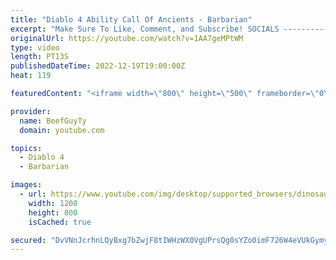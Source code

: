 ```yaml
---
title: "Diablo 4 Ability Call Of Ancients - Barbarian"
excerpt: "Make Sure To Like, Comment, and Subscribe! SOCIALS ---------------------------------------------- Join Our ..."
originalUrl: https://youtube.com/watch?v=1AA7geMPtWM
type: video
length: PT13S
publishedDateTime: 2022-12-19T19:00:00Z
heat: 119

featuredContent: "<iframe width=\"800\" height=\"500\" frameborder=\"0\" src=\"https://www.youtube.com/embed/1AA7geMPtWM\" allow=\"accelerometer; autoplay; encrypted-media; gyroscope; picture-in-picture\" allowfullscreen></iframe>"

provider:
  name: BeefGuyTy
  domain: youtube.com

topics:
  - Diablo 4
  - Barbarian

images:
  - url: https://www.youtube.com/img/desktop/supported_browsers/dinosaur.png
    width: 1200
    height: 800
    isCached: true

secured: "DvVNnJcrhnLQyBxg7bZwjF8tIWHzWX0VgUPrsQg0sYZo0imF726W4eVUkGymyrJxcz+oFxMv0ZFmrkw5/Yjhbxgon+ztz0lb3gOcrGdjhddaHB/aZp7OWuhUPcwMFKwT1033RRVNNaOcGT4hdomlCc0r3eRMwCrDAOf+YvDqnXWFQY1C9mvku57EnS0jjxF7lpPV/Yy7gTfbIyr/Q4gPXkKrM6GHClIQYEGZ45OFH/zu6yp+9pRfX6OFHeSkm5wxDq9FbJbQW9Cpn2soxMrbNIxkPdc++Xcb7I4qurugcqvYAiKng7G9V8vvmllRGs3EGzPe9Axweldc9Eo1fpd5whSnGhtAEqzlmZPJajaMcRT33kuMBTx7/sFhwQRoHKEcD2S4cHrGX3cPUBWytn+w46l02ZjS/QUIDmPrhIRva4M=;FNUH56ckq3WC/IeKJrRvgQ=="
---
```



